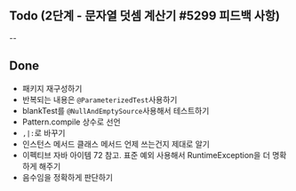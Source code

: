 ## Todo (2단계 - 문자열 덧셈 계산기 #5299 피드백 사항)

--

## Done
- 패키지 재구성하기
- 반복되는 내용은 `@ParameterizedTest`사용하기
- blankTest를 `@NullAndEmptySource`사용해서 테스트하기
- Pattern.compile 상수로 선언
- `,|:`로 바꾸기
- 인스턴스 메서드 클래스 메서드 언제 쓰는건지 제대로 알기
- 이펙티브 자바 아이템 72 참고. 표준 예외 사용해서 RuntimeException을 더 명확하게 해주기
- 음수임을 정확하게 판단하기